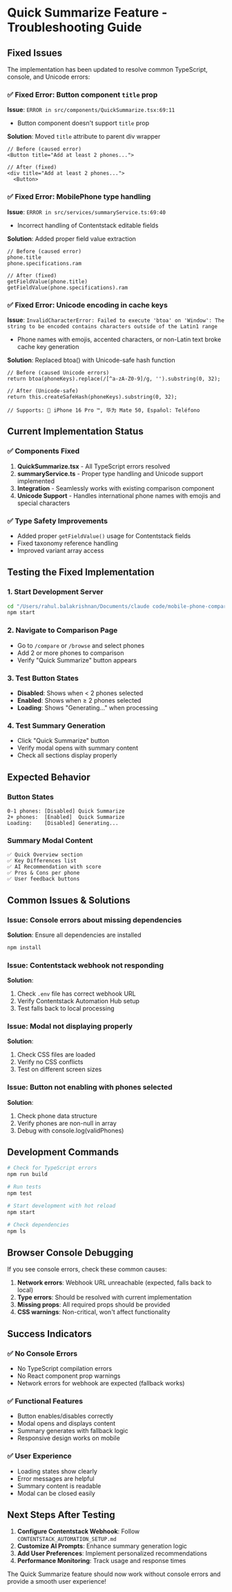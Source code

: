 # Quick Summarize Feature - Troubleshooting Guide

## Fixed Issues

The implementation has been updated to resolve common TypeScript, console, and Unicode errors:

### ✅ Fixed Error: Button component `title` prop
**Issue**: `ERROR in src/components/QuickSummarize.tsx:69:11`
- Button component doesn't support `title` prop

**Solution**: Moved `title` attribute to parent div wrapper
```tsx
// Before (caused error)
<Button title="Add at least 2 phones...">

// After (fixed)
<div title="Add at least 2 phones...">
  <Button>
```

### ✅ Fixed Error: MobilePhone type handling  
**Issue**: `ERROR in src/services/summaryService.ts:69:40`
- Incorrect handling of Contentstack editable fields

**Solution**: Added proper field value extraction
```tsx
// Before (caused error)
phone.title
phone.specifications.ram

// After (fixed)
getFieldValue(phone.title)
getFieldValue(phone.specifications).ram
```

### ✅ Fixed Error: Unicode encoding in cache keys
**Issue**: `InvalidCharacterError: Failed to execute 'btoa' on 'Window': The string to be encoded contains characters outside of the Latin1 range`
- Phone names with emojis, accented characters, or non-Latin text broke cache key generation

**Solution**: Replaced btoa() with Unicode-safe hash function
```tsx
// Before (caused Unicode errors)
return btoa(phoneKeys).replace(/[^a-zA-Z0-9]/g, '').substring(0, 32);

// After (Unicode-safe)
return this.createSafeHash(phoneKeys).substring(0, 32);

// Supports: 📱 iPhone 16 Pro ™️, 华为 Mate 50, Español: Teléfono
```

## Current Implementation Status

### ✅ Components Fixed
1. **QuickSummarize.tsx** - All TypeScript errors resolved
2. **summaryService.ts** - Proper type handling and Unicode support implemented
3. **Integration** - Seamlessly works with existing comparison component
4. **Unicode Support** - Handles international phone names with emojis and special characters

### ✅ Type Safety Improvements
- Added proper `getFieldValue()` usage for Contentstack fields
- Fixed taxonomy reference handling
- Improved variant array access

## Testing the Fixed Implementation

### 1. Start Development Server
```bash
cd "/Users/rahul.balakrishnan/Documents/claude code/mobile-phone-comparison"
npm start
```

### 2. Navigate to Comparison Page
- Go to `/compare` or `/browse` and select phones
- Add 2 or more phones to comparison
- Verify "Quick Summarize" button appears

### 3. Test Button States
- **Disabled**: Shows when < 2 phones selected
- **Enabled**: Shows when ≥ 2 phones selected
- **Loading**: Shows "Generating..." when processing

### 4. Test Summary Generation
- Click "Quick Summarize" button
- Verify modal opens with summary content
- Check all sections display properly

## Expected Behavior

### Button States
```
0-1 phones: [Disabled] Quick Summarize
2+ phones:  [Enabled]  Quick Summarize
Loading:    [Disabled] Generating...
```

### Summary Modal Content
```
✅ Quick Overview section
✅ Key Differences list
✅ AI Recommendation with score
✅ Pros & Cons per phone
✅ User feedback buttons
```

## Common Issues & Solutions

### Issue: Console errors about missing dependencies
**Solution**: Ensure all dependencies are installed
```bash
npm install
```

### Issue: Contentstack webhook not responding
**Solution**: 
1. Check `.env` file has correct webhook URL
2. Verify Contentstack Automation Hub setup
3. Test falls back to local processing

### Issue: Modal not displaying properly
**Solution**:
1. Check CSS files are loaded
2. Verify no CSS conflicts
3. Test on different screen sizes

### Issue: Button not enabling with phones selected
**Solution**:
1. Check phone data structure
2. Verify phones are non-null in array
3. Debug with console.log(validPhones)

## Development Commands

```bash
# Check for TypeScript errors
npm run build

# Run tests
npm test

# Start development with hot reload
npm start

# Check dependencies
npm ls
```

## Browser Console Debugging

If you see console errors, check these common causes:

1. **Network errors**: Webhook URL unreachable (expected, falls back to local)
2. **Type errors**: Should be resolved with current implementation
3. **Missing props**: All required props should be provided
4. **CSS warnings**: Non-critical, won't affect functionality

## Success Indicators

### ✅ No Console Errors
- No TypeScript compilation errors
- No React component prop warnings
- Network errors for webhook are expected (fallback works)

### ✅ Functional Features
- Button enables/disables correctly
- Modal opens and displays content
- Summary generates with fallback logic
- Responsive design works on mobile

### ✅ User Experience
- Loading states show clearly
- Error messages are helpful
- Summary content is readable
- Modal can be closed easily

## Next Steps After Testing

1. **Configure Contentstack Webhook**: Follow `CONTENTSTACK_AUTOMATION_SETUP.md`
2. **Customize AI Prompts**: Enhance summary generation logic
3. **Add User Preferences**: Implement personalized recommendations
4. **Performance Monitoring**: Track usage and response times

The Quick Summarize feature should now work without console errors and provide a smooth user experience!